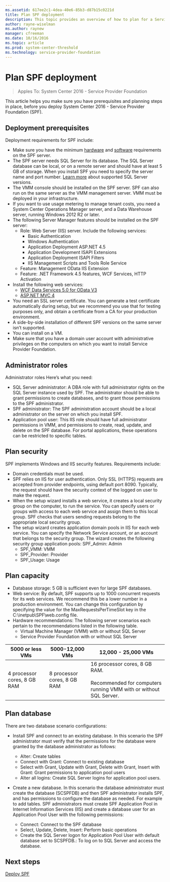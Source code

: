 ```yaml
---
ms.assetid: 617ee2c1-4dea-40e6-85b3-d87b15c0221d
title: Plan SPF deployment
description: This topic provides an overview of how to plan for a Service Provider Foundation installation.
author: rayne-wiselman
ms.author: raynew
manager: cfreeman
ms.date: 10/16/2016
ms.topic: article
ms.prod: system-center-threshold
ms.technology: service-provider-foundation
---
```


# Plan SPF deployment

>Apples To: System Center 2016 - Service Provider Foundation

This article helps you make sure you have prerequisites and planning steps in place, before you deploy System Center 2016 - Service Provider Foundation (SPF).

## Deployment prerequisites

Deployment requirements for SPF include:

-	Make sure you have the minimum [hardware](https://technet.microsoft.com/system-center-docs/system-requirements/minimum-hardware-recommendations-for-system-center-technical-preview) and [software](https://technet.microsoft.com/system-center-docs/system-requirements/operating-systems-compatibility-for-system-center-technical-preview) requirements on the SPF server.
-	The SPF server needs SQL Server for its database. The SQL Server database can be local, or on a remote server and should have at least 5 GB of storage. When you install SPF you need to specify the server name and port number. [Learn more]( https://technet.microsoft.com/system-center-docs/system-requirements/sql-server-version-compatibility-for-system-center-technical-preview) about supported SQL Server versions.
-	The VMM console should be installed on the SPF server. SPF can also run on the same server as the VMM management server. VMM must be deployed in your infrastructure.
-	If you want to use usage metering to manage tenant costs, you need a System Center Operations Manager server, and a Data Warehouse server, running Windows 2012 R2 or later.
-	The following Server Manager features should be installed on the SPF server:
    - Role: Web Server (IIS) server. Include the following services:
        - Basic Authentication
        - Windows Authentication
        - Application Deployment ASP.NET 4.5
        - Application Development ISAPI Extensions
        - Application Deployment ISAPI Filters
        - IIS Management Scripts and Tools Role Service
    - Feature: Management OData IIS Extension
    - Feature: .NET Framework 4.5 features, WCF Services, HTTP Activation
-	Install the following web services:
    - [WCF Data Services 5.0 for OData V3](http://go.microsoft.com/fwlink/p/?LinkId=263941)
    - [ASP.NET MVC 4](http://go.microsoft.com/fwlink/?LinkID=277086)
-	You need an SSL server certificate. You can generate a test certificate automatically during setup, but we recommend you use that for testing purposes only, and obtain a certificate from a CA for your production environment.
-	A side-by-side installation of different SPF versions on the same server isn’t supported.
-	You can install on a VM.
-	Make sure that you have a domain user account with administrative privileges on the computers on which you want to install Service Provider Foundation.

## Administrator roles

Administrator roles
Here’s what you need:

- SQL Server administrator: A DBA role with full administrator rights on the SQL Server instance used by SPF. The administrator should be able to grant permissions to create databases, and to grant those permissions to the SPF administrator.
- SPF administrator: The SPF administration account should be a local administrator on the server on which you install SPF.
- Application pool user: This IIS role should have full administrator permissions in VMM, and permissions to create, read, update, and delete on the SPF database. For portal applications, these operations can be restricted to specific tables.

## Plan security

SPF implements Windows and IIS security features. Requirements include:

- Domain credentials must be used.
- SPF relies on IIS for user authentication. Only SSL (HTTPS) requests are accepted from provider endpoints, using default port 8090. Typically, the request should have the security context of the logged on user to make the request.
- When the setup wizard installs a web service, it creates a local security group on the computer, to run the service. You can specify users or groups with access to each web service and assign them to this local group. SPF checks that users sending requests belong to the appropriate local security group.
- The setup wizard creates application domain pools in IIS for each web service. You can specify the Network Service account, or an account that belongs to the security group. The wizard creates the following security group application pools:
SPF_Admin: Admin
    - SPF_VMM: VMM
    - SPF_Provider: Provider
    - SPF_Usage: Usage


## Plan capacity

- Database storage: 5 GB is sufficient even for large SPF databases.
- Web service: By default, SPF supports up to 1000 concurrent requests for its web services. We recommend this be a lower number in a production environment. You can change this configuration by specifying the value for the MaxRequestsPerTimeSlot key in the C:\inetpub\SPF\web.config file.
- Hardware recommendations: The following server scenarios each pertain to the recommendations listed in the following table.
    - Virtual Machine Manager (VMM) with or without SQL Server
    - Service Provider Foundation with or without SQL Server

**5000 or less VMs** | **5000-12,000 VMs** | **12,000 - 25,000 VMs**
--- | --- | ---
4 processor cores, 8 GB RAM | 8 processor cores, 8 GB RAM | 16 processor cores, 8 GB RAM.<br/><br/> Recommended for computers running VMM with or without SQL Server.

## Plan database

There are two database scenario configurations:

- Install SPF and connect to an existing database. In this scenario the SPF administrator must verify that the permissions for the database were granted by the database administrator as follows:
    - Alter: Create tables
    - Connect with Grant: Connect to existing database
    - Select with Grant, Update with Grant, Delete with Grant, Insert with Grant: Grant permissions to application pool users
    - Alter all logins: Create SQL Server logins for application pool users.

- Create a new database. In this scenario the database administrator must create the database (SCSPFDB) and then SPF administrator installs SPF, and has permissions to configure the database as needed. For example to add tables. SPF administrators must create SPF Application Pool in Internet Information Services (IIS) and create a database user for an Application Pool User with the following permissions:
    - Connect: Connect to the SPF database
    - Select, Update, Delete, Insert: Perform basic operations
    - Create the SQL Server logon for Application Pool User with default database set to SCSPFDB.: To log on to SQL Server and access the database.


## Next steps

[Deploy SPF](../deploy/deploy-spf.md)
